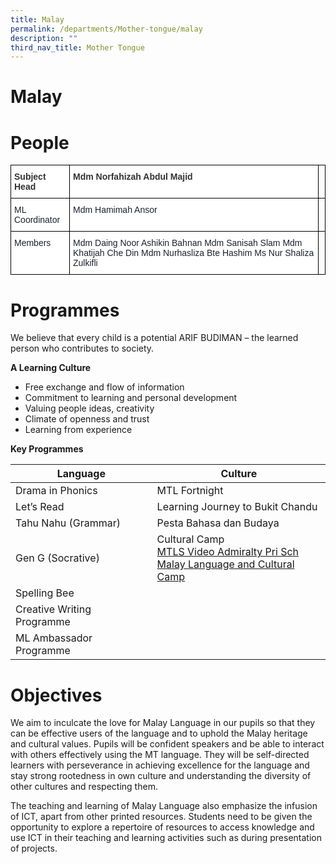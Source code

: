 ```yaml
---
title: Malay
permalink: /departments/Mother-tongue/malay
description: ""
third_nav_title: Mother Tongue
---
```

# Malay
# People

<style type="text/css">
.tg  {border-collapse:collapse;border-spacing:0;}
.tg td{border-color:black;border-style:solid;border-width:1px;font-family:Arial, sans-serif;font-size:14px;
  overflow:hidden;padding:10px 5px;word-break:normal;}
.tg th{border-color:black;border-style:solid;border-width:1px;font-family:Arial, sans-serif;font-size:14px;
  font-weight:normal;overflow:hidden;padding:10px 5px;word-break:normal;}
.tg .tg-sc4m{background-color:#FFF;color:#323232;font-weight:bold;text-align:left;vertical-align:top}
.tg .tg-0lax{text-align:left;vertical-align:top}
.tg .tg-ryel{background-color:#FFF;color:#1A202C;text-align:left;vertical-align:top}
</style>
<table class="tg">
<thead>
  <tr>
    <th class="tg-sc4m"><span style="color:#323232">Subject Head</span></th>
    <th class="tg-sc4m"><span style="color:#323232">Mdm Norfahizah Abdul Majid</span></th>
    <th class="tg-0lax"></th>
  </tr>
</thead>
<tbody>
  <tr>
    <td class="tg-ryel">ML Coordinator</td>
    <td class="tg-ryel">Mdm Hamimah Ansor</td>
    <td class="tg-0lax"></td>
  </tr>
  <tr>
    <td class="tg-ryel">Members</td>
    <td class="tg-ryel">Mdm Daing Noor Ashikin Bahnan Mdm Sanisah Slam Mdm Khatijah Che Din Mdm Nurhasliza Bte Hashim Ms Nur Shaliza Zulkifli</td>
    <td class="tg-0lax"></td>
  </tr>
</tbody>
</table>

# Programmes
We believe that every child is a potential ARIF BUDIMAN – the learned person who contributes to society.

**A Learning Culture**

* Free exchange and flow of information
* Commitment to learning and personal development
* Valuing people ideas, creativity
* Climate of openness and trust
* Learning from experience

**Key Programmes**

| Language            | Culture                                                                       |
|---------------------|-------------------------------------------------------------------------------|
| Drama in Phonics    | MTL Fortnight                                                                 |
| Let’s Read          | Learning Journey to Bukit Chandu                                              |
| Tahu Nahu (Grammar) | Pesta Bahasa dan Budaya                                                       |
| Gen G (Socrative)   | Cultural Camp <br> [MTLS Video Admiralty Pri Sch](https://drive.google.com/file/d/1y25fSU9YtRjKvUGklxtXnES1hbhUZ7g3/view)  <br>[Malay Language and Cultural Camp ](/files/MTLS.pdf)| |
| Spelling Bee               |   |
| Creative Writing Programme |   |
| ML Ambassador Programme    |   |

# Objectives
We aim to inculcate the love for Malay Language in our pupils so that they can be effective users of the language and to uphold the Malay heritage and cultural values. Pupils will be confident speakers and be able to interact with others effectively using the MT language. They will be self-directed learners with perseverance in achieving excellence for the language and stay strong rootedness in own culture and understanding the diversity of other cultures and respecting them.

The teaching and learning of Malay Language also emphasize the infusion of ICT, apart from other printed resources. Students need to be given the opportunity to explore a repertoire of resources to access knowledge and use ICT in their teaching and learning activities such as during presentation of projects.